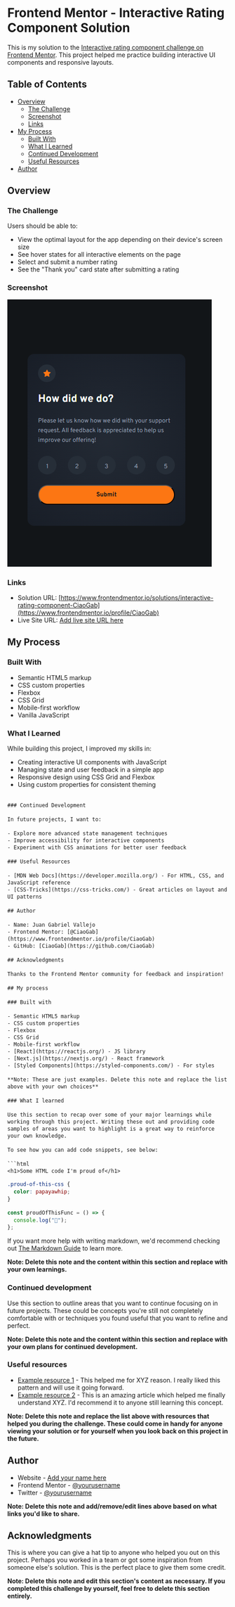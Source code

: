 # Frontend Mentor - Interactive Rating Component Solution

This is my solution to the [Interactive rating component challenge on Frontend Mentor](https://www.frontendmentor.io/challenges/interactive-rating-component-koxpeBUmI). This project helped me practice building interactive UI components and responsive layouts.

## Table of Contents

- [Overview](#overview)
  - [The Challenge](#the-challenge)
  - [Screenshot](#screenshot)
  - [Links](#links)
- [My Process](#my-process)
  - [Built With](#built-with)
  - [What I Learned](#what-i-learned)
  - [Continued Development](#continued-development)
  - [Useful Resources](#useful-resources)
- [Author](#author)

## Overview

### The Challenge

Users should be able to:

- View the optimal layout for the app depending on their device's screen size
- See hover states for all interactive elements on the page
- Select and submit a number rating
- See the "Thank you" card state after submitting a rating

### Screenshot

![Screenshot of my solution](/images/Screenshot%202025-07-27%20183604.png)

### Links

- Solution URL: [https://www.frontendmentor.io/solutions/interactive-rating-component-CiaoGab](https://www.frontendmentor.io/profile/CiaoGab)
- Live Site URL: [Add live site URL here](https://ciaogab.github.io/interactive-rating-component-main/)

## My Process

### Built With

- Semantic HTML5 markup
- CSS custom properties
- Flexbox
- CSS Grid
- Mobile-first workflow
- Vanilla JavaScript

### What I Learned

While building this project, I improved my skills in:

- Creating interactive UI components with JavaScript
- Managing state and user feedback in a simple app
- Responsive design using CSS Grid and Flexbox
- Using custom properties for consistent theming

````

### Continued Development

In future projects, I want to:

- Explore more advanced state management techniques
- Improve accessibility for interactive components
- Experiment with CSS animations for better user feedback

### Useful Resources

- [MDN Web Docs](https://developer.mozilla.org/) - For HTML, CSS, and JavaScript reference
- [CSS-Tricks](https://css-tricks.com/) - Great articles on layout and UI patterns

## Author

- Name: Juan Gabriel Vallejo
- Frontend Mentor: [@CiaoGab](https://www.frontendmentor.io/profile/CiaoGab)
- GitHub: [CiaoGab](https://github.com/CiaoGab)

## Acknowledgments

Thanks to the Frontend Mentor community for feedback and inspiration!

## My process

### Built with

- Semantic HTML5 markup
- CSS custom properties
- Flexbox
- CSS Grid
- Mobile-first workflow
- [React](https://reactjs.org/) - JS library
- [Next.js](https://nextjs.org/) - React framework
- [Styled Components](https://styled-components.com/) - For styles

**Note: These are just examples. Delete this note and replace the list above with your own choices**

### What I learned

Use this section to recap over some of your major learnings while working through this project. Writing these out and providing code samples of areas you want to highlight is a great way to reinforce your own knowledge.

To see how you can add code snippets, see below:

```html
<h1>Some HTML code I'm proud of</h1>
````

```css
.proud-of-this-css {
  color: papayawhip;
}
```

```js
const proudOfThisFunc = () => {
  console.log("🎉");
};
```

If you want more help with writing markdown, we'd recommend checking out [The Markdown Guide](https://www.markdownguide.org/) to learn more.

**Note: Delete this note and the content within this section and replace with your own learnings.**

### Continued development

Use this section to outline areas that you want to continue focusing on in future projects. These could be concepts you're still not completely comfortable with or techniques you found useful that you want to refine and perfect.

**Note: Delete this note and the content within this section and replace with your own plans for continued development.**

### Useful resources

- [Example resource 1](https://www.example.com) - This helped me for XYZ reason. I really liked this pattern and will use it going forward.
- [Example resource 2](https://www.example.com) - This is an amazing article which helped me finally understand XYZ. I'd recommend it to anyone still learning this concept.

**Note: Delete this note and replace the list above with resources that helped you during the challenge. These could come in handy for anyone viewing your solution or for yourself when you look back on this project in the future.**

## Author

- Website - [Add your name here](https://www.your-site.com)
- Frontend Mentor - [@yourusername](https://www.frontendmentor.io/profile/yourusername)
- Twitter - [@yourusername](https://www.twitter.com/yourusername)

**Note: Delete this note and add/remove/edit lines above based on what links you'd like to share.**

## Acknowledgments

This is where you can give a hat tip to anyone who helped you out on this project. Perhaps you worked in a team or got some inspiration from someone else's solution. This is the perfect place to give them some credit.

**Note: Delete this note and edit this section's content as necessary. If you completed this challenge by yourself, feel free to delete this section entirely.**
